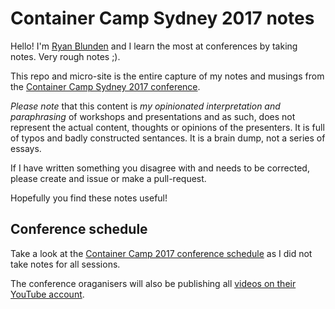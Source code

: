 # Container Camp Sydney 2017 notes

Hello! I'm [Ryan Blunden](https://au.linkedin.com/in/ryanblunden) and I learn the most at conferences by taking notes. Very rough notes ;).

This repo and micro-site is the entire capture of my notes and musings from the [Container Camp Sydney 2017 conference](https://2017.container.camp/au/).

*Please note* that this content is *my opinionated interpretation and paraphrasing* of workshops and presentations and as such, does not represent the actual content, thoughts or opinions of the presenters. It is full of typos and badly constructed sentances. It is a brain dump, not a series of essays.

If I have written something you disagree with and needs to be corrected, please create and issue or make a pull-request.

Hopefully you find these notes useful!

## Conference schedule

Take a look at the [Container Camp 2017 conference schedule](https://2017.container.camp/au/schedule/) as I did not take notes for all sessions.

The conference oraganisers will also be publishing all [videos on their YouTube account](https://www.youtube.com/channel/UCvksXSnLqIVM_uFB7xyrsSg).

